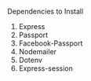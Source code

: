 Dependencies to Install

1. Express
2. Passport
3. Facebook-Passport
4. Nodemailer
5. Dotenv
6. Express-session



